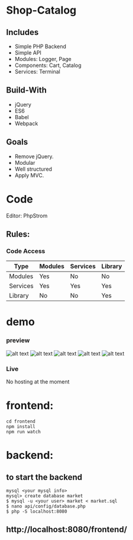 # Shop-Catalog
## Includes
  - Simple PHP Backend
  - Simple API
  - Modules: Logger, Page
  - Components: Cart, Catalog
  - Services: Terminal


## Build-With
  - jQuery
  - ES6
  - Babel
  - Webpack
  
## Goals
  - Remove jQuery.
  - Modular
  - Well structured
  - Apply MVC.

# Code
Editor: PhpStrom

## Rules:
### Code Access
| Type | Modules | Services | Library
| ------ | ------ | ------ | ------ |
| Modules | Yes | No | No
| Services | Yes | Yes | Yes
| Library | No | No | Yes

# demo
### preview
![alt text](https://i.ibb.co/JFQ9Wm1/1.png)
![alt text](https://i.ibb.co/KGgyCx1/2.png)
![alt text](https://i.ibb.co/gygZSBb/3.png)
![alt text](https://i.ibb.co/cYV4d2G/image.png)
![alt text](https://i.ibb.co/kHsq0dq/image.png)

### Live
No hosting at the moment

# frontend:
```
cd frontend
npm install
npm run watch
```

# backend:

## to start the backend
```
mysql <your mysql info>
mysql> create database market
$ mysql -u <your user> market < market.sql
$ nano api/config/database.php
$ php -S localhost:8080
````
## http://localhost:8080/frontend/


